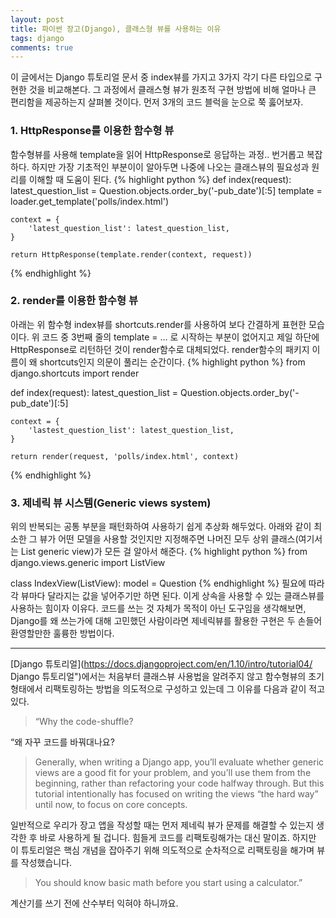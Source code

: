 ```yaml
---
layout: post
title: 파이썬 장고(Django), 클래스형 뷰를 사용하는 이유
tags: django
comments: true
---
```

이 글에서는 Django 튜토리얼 문서 중 index뷰를 가지고 3가지 각기 다른 타입으로 구현한 것을 비교해본다. 그 과정에서 클래스형 뷰가 원초적 구현 방법에 비해 얼마나 큰 편리함을 제공하는지 살펴볼 것이다. 먼저 3개의 코드 블럭을 눈으로 쭉 훓어보자.

### 1. HttpResponse를 이용한 함수형 뷰 
함수형뷰를 사용해 template을 읽어 HttpResponse로 응답하는 과정.. 번거롭고 복잡하다. 하지만 가장 기초적인 부분이이 알아두면 나중에 나오는 클래스뷰의 필요성과 원리를 이해할 때 도움이 된다.
{% highlight python %}
def index(request):
    latest_question_list = Question.objects.order_by('-pub_date')[:5]
    template = loader.get_template('polls/index.html')
    
    context = {
        'latest_question_list': latest_question_list,
    }
    
    return HttpResponse(template.render(context, request))
{% endhighlight %}

### 2. render를 이용한 함수형 뷰
아래는 위 함수형 index뷰를 shortcuts.render를 사용하여 보다 간결하게 표현한 모습이다. 
위 코드 중 3번째 줄의 template = … 로 시작하는 부분이 없어지고 제일 하단에 HttpResponse로 리턴하던 것이 render함수로 대체되었다. render함수의 패키지 이름이 왜 shortcuts인지 의문이 풀리는 순간이다.
{% highlight python %}
from django.shortcuts import render

def index(request):
    latest_question_list = Question.objects.order_by('-pub_date')[:5]

    context = {
        'lastest_question_list': latest_question_list,
    }

    return render(request, 'polls/index.html', context)
{% endhighlight %}

### 3. 제네릭 뷰 시스템(Generic views system)
위의 반복되는 공통 부분을 패턴화하여 사용하기 쉽게 추상화 해두었다. 아래와 같이 최소한 그 뷰가 어떤 모델을 사용할 것인지만 지정해주면 나머진 모두 상위 클래스(여기서는 List generic view)가 모든 걸 알아서 해준다.
{% highlight python %}
from django.views.generic import ListView

class IndexView(ListView):
    model = Question
{% endhighlight %}
필요에 따라 각 뷰마다 달라지는 값을 넣어주기만 하면 된다. 이게 상속을 사용할 수 있는 클래스뷰를 사용하는 힘이자 이유다. 코드를 쓰는 것 자체가 목적이 아닌 도구임을 생각해보면, Django를 왜 쓰는가에 대해 고민했던 사람이라면 제네릭뷰를 활용한 구현은 두 손들어 환영할만한 훌륭한 방법이다.

---

[Django 튜토리얼](https://docs.djangoproject.com/en/1.10/intro/tutorial04/ Django 튜토리얼")에서는 처음부터 클래스뷰 사용법을 알려주지 않고 함수형뷰의 초기 형태에서 리팩토링하는 방법을 의도적으로 구성하고 있는데 그 이유를 다음과 같이 적고 있다.

>“Why the code-shuffle?

“왜 자꾸 코드를 바꿔대나요?
>Generally, when writing a Django app, you’ll evaluate whether generic views are a good fit for your problem, and you’ll use them from the beginning, rather than refactoring your code halfway through. But this tutorial intentionally has focused on writing the views “the hard way” until now, to focus on core concepts.

일반적으로 우리가 장고 앱을 작성할 때는 먼저 제네릭 뷰가 문제를 해결할 수 있는지 생각한 후 바로 사용하게 될 겁니다. 힘들게 코드를 리팩토링해가는 대신 말이죠. 하지만 이 튜토리얼은 핵심 개념을 잡아주기 위해 의도적으로 순차적으로 리팩토링을 해가며 뷰를 작성했습니다.
>
>You should know basic math before you start using a calculator.”

계산기를 쓰기 전에 산수부터 익혀야 하니까요.